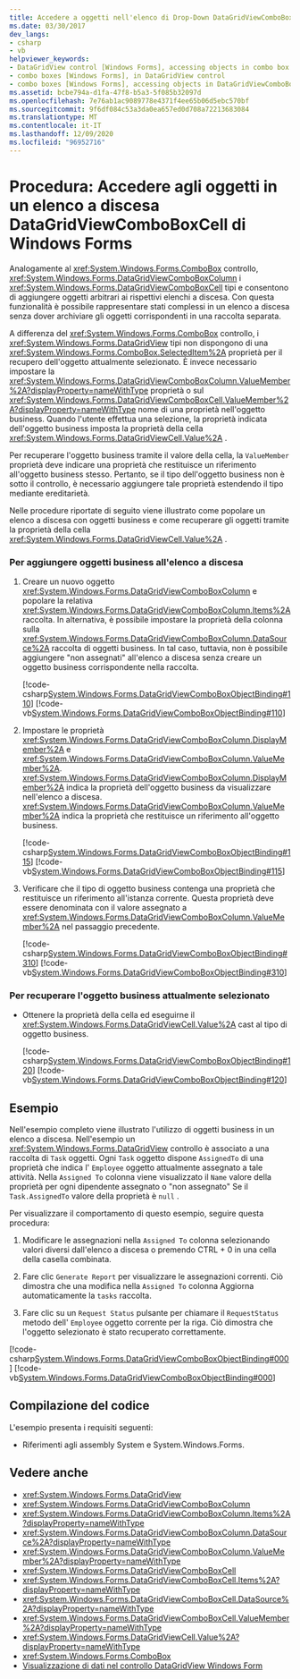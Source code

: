 ```yaml
---
title: Accedere a oggetti nell'elenco di Drop-Down DataGridViewComboBoxCell
ms.date: 03/30/2017
dev_langs:
- csharp
- vb
helpviewer_keywords:
- DataGridView control [Windows Forms], accessing objects in combo box cells
- combo boxes [Windows Forms], in DataGridView control
- combo boxes [Windows Forms], accessing objects in DataGridViewComboBoxCell drop-down lists
ms.assetid: bcbe794a-d1fa-47f8-b5a3-5f085b32097d
ms.openlocfilehash: 7e76ab1ac9089778e4371f4ee65b06d5ebc570bf
ms.sourcegitcommit: 9f6df084c53a3da0ea657ed0d708a72213683084
ms.translationtype: MT
ms.contentlocale: it-IT
ms.lasthandoff: 12/09/2020
ms.locfileid: "96952716"
---
```

# <a name="how-to-access-objects-in-a-windows-forms-datagridviewcomboboxcell-drop-down-list"></a>Procedura: Accedere agli oggetti in un elenco a discesa DataGridViewComboBoxCell di Windows Forms
Analogamente al <xref:System.Windows.Forms.ComboBox> controllo, <xref:System.Windows.Forms.DataGridViewComboBoxColumn> i <xref:System.Windows.Forms.DataGridViewComboBoxCell> tipi e consentono di aggiungere oggetti arbitrari ai rispettivi elenchi a discesa. Con questa funzionalità è possibile rappresentare stati complessi in un elenco a discesa senza dover archiviare gli oggetti corrispondenti in una raccolta separata.  
  
 A differenza del <xref:System.Windows.Forms.ComboBox> controllo, i <xref:System.Windows.Forms.DataGridView> tipi non dispongono di una <xref:System.Windows.Forms.ComboBox.SelectedItem%2A> proprietà per il recupero dell'oggetto attualmente selezionato. È invece necessario impostare la <xref:System.Windows.Forms.DataGridViewComboBoxColumn.ValueMember%2A?displayProperty=nameWithType> proprietà o sul <xref:System.Windows.Forms.DataGridViewComboBoxCell.ValueMember%2A?displayProperty=nameWithType> nome di una proprietà nell'oggetto business. Quando l'utente effettua una selezione, la proprietà indicata dell'oggetto business imposta la proprietà della cella <xref:System.Windows.Forms.DataGridViewCell.Value%2A> .  
  
 Per recuperare l'oggetto business tramite il valore della cella, la `ValueMember` proprietà deve indicare una proprietà che restituisce un riferimento all'oggetto business stesso. Pertanto, se il tipo dell'oggetto business non è sotto il controllo, è necessario aggiungere tale proprietà estendendo il tipo mediante ereditarietà.  
  
 Nelle procedure riportate di seguito viene illustrato come popolare un elenco a discesa con oggetti business e come recuperare gli oggetti tramite la proprietà della cella <xref:System.Windows.Forms.DataGridViewCell.Value%2A> .  
  
### <a name="to-add-business-objects-to-the-drop-down-list"></a>Per aggiungere oggetti business all'elenco a discesa  
  
1. Creare un nuovo oggetto <xref:System.Windows.Forms.DataGridViewComboBoxColumn> e popolare la relativa <xref:System.Windows.Forms.DataGridViewComboBoxColumn.Items%2A> raccolta. In alternativa, è possibile impostare la proprietà della colonna sulla <xref:System.Windows.Forms.DataGridViewComboBoxColumn.DataSource%2A> raccolta di oggetti business. In tal caso, tuttavia, non è possibile aggiungere "non assegnati" all'elenco a discesa senza creare un oggetto business corrispondente nella raccolta.  
  
     [!code-csharp[System.Windows.Forms.DataGridViewComboBoxObjectBinding#110](~/samples/snippets/csharp/VS_Snippets_Winforms/System.Windows.Forms.DataGridViewComboBoxObjectBinding/CS/form1.cs#110)]
     [!code-vb[System.Windows.Forms.DataGridViewComboBoxObjectBinding#110](~/samples/snippets/visualbasic/VS_Snippets_Winforms/System.Windows.Forms.DataGridViewComboBoxObjectBinding/vb/form1.vb#110)]  
  
2. Impostare le proprietà <xref:System.Windows.Forms.DataGridViewComboBoxColumn.DisplayMember%2A> e <xref:System.Windows.Forms.DataGridViewComboBoxColumn.ValueMember%2A>. <xref:System.Windows.Forms.DataGridViewComboBoxColumn.DisplayMember%2A> indica la proprietà dell'oggetto business da visualizzare nell'elenco a discesa. <xref:System.Windows.Forms.DataGridViewComboBoxColumn.ValueMember%2A> indica la proprietà che restituisce un riferimento all'oggetto business.  
  
     [!code-csharp[System.Windows.Forms.DataGridViewComboBoxObjectBinding#115](~/samples/snippets/csharp/VS_Snippets_Winforms/System.Windows.Forms.DataGridViewComboBoxObjectBinding/CS/form1.cs#115)]
     [!code-vb[System.Windows.Forms.DataGridViewComboBoxObjectBinding#115](~/samples/snippets/visualbasic/VS_Snippets_Winforms/System.Windows.Forms.DataGridViewComboBoxObjectBinding/vb/form1.vb#115)]  
  
3. Verificare che il tipo di oggetto business contenga una proprietà che restituisce un riferimento all'istanza corrente. Questa proprietà deve essere denominata con il valore assegnato a <xref:System.Windows.Forms.DataGridViewComboBoxColumn.ValueMember%2A> nel passaggio precedente.  
  
     [!code-csharp[System.Windows.Forms.DataGridViewComboBoxObjectBinding#310](~/samples/snippets/csharp/VS_Snippets_Winforms/System.Windows.Forms.DataGridViewComboBoxObjectBinding/CS/form1.cs#310)]
     [!code-vb[System.Windows.Forms.DataGridViewComboBoxObjectBinding#310](~/samples/snippets/visualbasic/VS_Snippets_Winforms/System.Windows.Forms.DataGridViewComboBoxObjectBinding/vb/form1.vb#310)]  
  
### <a name="to-retrieve-the-currently-selected-business-object"></a>Per recuperare l'oggetto business attualmente selezionato  
  
- Ottenere la proprietà della cella ed eseguirne il <xref:System.Windows.Forms.DataGridViewCell.Value%2A> cast al tipo di oggetto business.  
  
     [!code-csharp[System.Windows.Forms.DataGridViewComboBoxObjectBinding#120](~/samples/snippets/csharp/VS_Snippets_Winforms/System.Windows.Forms.DataGridViewComboBoxObjectBinding/CS/form1.cs#120)]
     [!code-vb[System.Windows.Forms.DataGridViewComboBoxObjectBinding#120](~/samples/snippets/visualbasic/VS_Snippets_Winforms/System.Windows.Forms.DataGridViewComboBoxObjectBinding/vb/form1.vb#120)]  
  
## <a name="example"></a>Esempio  
 Nell'esempio completo viene illustrato l'utilizzo di oggetti business in un elenco a discesa. Nell'esempio un <xref:System.Windows.Forms.DataGridView> controllo è associato a una raccolta di `Task` oggetti. Ogni `Task` oggetto dispone `AssignedTo` di una proprietà che indica l' `Employee` oggetto attualmente assegnato a tale attività. Nella `Assigned To` colonna viene visualizzato il `Name` valore della proprietà per ogni dipendente assegnato o "non assegnato" Se il `Task.AssignedTo` valore della proprietà è `null` .  
  
 Per visualizzare il comportamento di questo esempio, seguire questa procedura:  
  
1. Modificare le assegnazioni nella `Assigned To` colonna selezionando valori diversi dall'elenco a discesa o premendo CTRL + 0 in una cella della casella combinata.  
  
2. Fare clic `Generate Report` per visualizzare le assegnazioni correnti. Ciò dimostra che una modifica nella `Assigned To` colonna Aggiorna automaticamente la `tasks` raccolta.  
  
3. Fare clic su un `Request Status` pulsante per chiamare il `RequestStatus` metodo dell' `Employee` oggetto corrente per la riga. Ciò dimostra che l'oggetto selezionato è stato recuperato correttamente.  
  
 [!code-csharp[System.Windows.Forms.DataGridViewComboBoxObjectBinding#000](~/samples/snippets/csharp/VS_Snippets_Winforms/System.Windows.Forms.DataGridViewComboBoxObjectBinding/CS/form1.cs#000)]
 [!code-vb[System.Windows.Forms.DataGridViewComboBoxObjectBinding#000](~/samples/snippets/visualbasic/VS_Snippets_Winforms/System.Windows.Forms.DataGridViewComboBoxObjectBinding/vb/form1.vb#000)]  
  
## <a name="compiling-the-code"></a>Compilazione del codice  
 L'esempio presenta i requisiti seguenti:  
  
- Riferimenti agli assembly System e System.Windows.Forms.  
  
## <a name="see-also"></a>Vedere anche

- <xref:System.Windows.Forms.DataGridView>
- <xref:System.Windows.Forms.DataGridViewComboBoxColumn>
- <xref:System.Windows.Forms.DataGridViewComboBoxColumn.Items%2A?displayProperty=nameWithType>
- <xref:System.Windows.Forms.DataGridViewComboBoxColumn.DataSource%2A?displayProperty=nameWithType>
- <xref:System.Windows.Forms.DataGridViewComboBoxColumn.ValueMember%2A?displayProperty=nameWithType>
- <xref:System.Windows.Forms.DataGridViewComboBoxCell>
- <xref:System.Windows.Forms.DataGridViewComboBoxCell.Items%2A?displayProperty=nameWithType>
- <xref:System.Windows.Forms.DataGridViewComboBoxCell.DataSource%2A?displayProperty=nameWithType>
- <xref:System.Windows.Forms.DataGridViewComboBoxCell.ValueMember%2A?displayProperty=nameWithType>
- <xref:System.Windows.Forms.DataGridViewCell.Value%2A?displayProperty=nameWithType>
- <xref:System.Windows.Forms.ComboBox>
- [Visualizzazione di dati nel controllo DataGridView Windows Form](displaying-data-in-the-windows-forms-datagridview-control.md)

